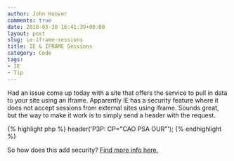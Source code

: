 ```yaml
---
author: John Hoover
comments: true
date: 2010-03-30 16:41:39+00:00
layout: post
slug: ie-iframe-sessions
title: IE & IFRAME Sessions
category: Code
tags:
- IE
- Tip
---
```


Had an issue come up today with a site that offers the service to pull in data to your site using an iframe. Apparently IE has a security feature where it does not accept sessions from external sites using iframe. Sounds great, but the way to make it work is to simply send a header with the request.

{% highlight php %}
header('P3P: CP="CAO PSA OUR"');
{% endhighlight %}

So how does this add security? [Find more info here.](http://support.microsoft.com/kb/323752)

